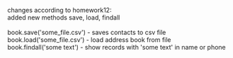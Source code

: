 changes according to homework12:\
added new methods save, load, findall\
\
book.save('some_file.csv') - saves contacts to csv file\
book.load('some_file.csv') - load address book from file\
book.findall('some text') - show records with 'some text' in name or phone
